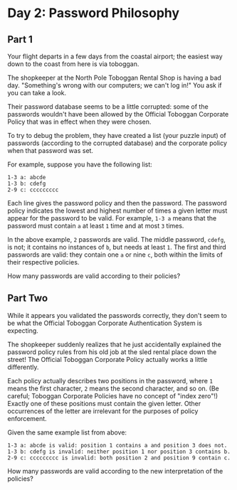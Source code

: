 # Day 2: Password Philosophy

## Part 1

Your flight departs in a few days from the coastal airport; the easiest way down
to the coast from here is via toboggan.

The shopkeeper at the North Pole Toboggan Rental Shop is having a bad day.
"Something's wrong with our computers; we can't log in!" You ask if you can take
a look.

Their password database seems to be a little corrupted: some of the passwords
wouldn't have been allowed by the Official Toboggan Corporate Policy that was in
effect when they were chosen.

To try to debug the problem, they have created a list (your puzzle input) of
passwords (according to the corrupted database) and the corporate policy when
that password was set.

For example, suppose you have the following list:

```
1-3 a: abcde
1-3 b: cdefg
2-9 c: ccccccccc
```

Each line gives the password policy and then the password. The password policy
indicates the lowest and highest number of times a given letter must appear for
the password to be valid. For example, `1-3 a` means that the password must
contain `a` at least `1` time and at most `3` times.

In the above example, `2` passwords are valid. The middle password, `cdefg`, is not;
it contains no instances of `b`, but needs at least `1`. The first and third
passwords are valid: they contain one `a` or nine `c`, both within the limits of
their respective policies.

How many passwords are valid according to their policies?

## Part Two

While it appears you validated the passwords correctly, they don't seem to be
what the Official Toboggan Corporate Authentication System is expecting.

The shopkeeper suddenly realizes that he just accidentally explained the
password policy rules from his old job at the sled rental place down the street!
The Official Toboggan Corporate Policy actually works a little differently.

Each policy actually describes two positions in the password, where `1` means the
first character, `2` means the second character, and so on. (Be careful; Toboggan
Corporate Policies have no concept of "index zero"!) Exactly one of these
positions must contain the given letter. Other occurrences of the letter are
irrelevant for the purposes of policy enforcement.

Given the same example list from above:

```
1-3 a: abcde is valid: position 1 contains a and position 3 does not.
1-3 b: cdefg is invalid: neither position 1 nor position 3 contains b.
2-9 c: ccccccccc is invalid: both position 2 and position 9 contain c.
```

How many passwords are valid according to the new interpretation of the
policies?
